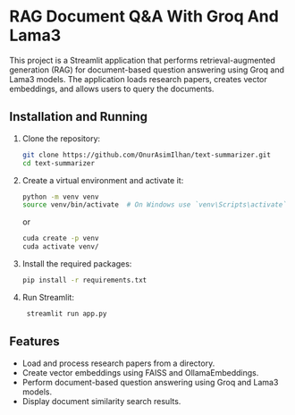 # RAG Document Q&A With Groq And Lama3
This project is a Streamlit application that performs retrieval-augmented generation (RAG) for document-based question answering using Groq and Lama3 models. The application loads research papers, creates vector embeddings, and allows users to query the documents.


## Installation and Running

1. Clone the repository:
    ```sh
    git clone https://github.com/OnurAsimIlhan/text-summarizer.git
    cd text-summarizer
    ```

2. Create a virtual environment and activate it:
    ```sh
    python -m venv venv
    source venv/bin/activate  # On Windows use `venv\Scripts\activate`
    ```
    or
    ```sh
    cuda create -p venv
    cuda activate venv/
    ```

3. Install the required packages:
    ```sh
    pip install -r requirements.txt
    ```
4. Run Streamlit:
   ```sh
    streamlit run app.py
    ```

## Features
- Load and process research papers from a directory.
- Create vector embeddings using FAISS and OllamaEmbeddings.
- Perform document-based question answering using Groq and Lama3 models.
- Display document similarity search results.
